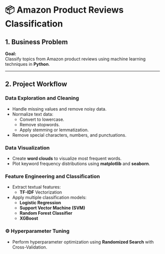 # 📦 Amazon Product Reviews Classification

## 1. Business Problem
**Goal:**  
Classify topics from Amazon product reviews using machine learning techniques in **Python**.

---

## 2. Project Workflow

### Data Exploration and Cleaning
- Handle missing values and remove noisy data.
- Normalize text data:
  - Convert to lowercase.
  - Remove stopwords.
  - Apply stemming or lemmatization.
- Remove special characters, numbers, and punctuations.

### Data Visualization
- Create **word clouds** to visualize most frequent words.
- Plot keyword frequency distributions using **matplotlib** and **seaborn**.

  
### Feature Engineering and Classification
- Extract textual features:
  - **TF-IDF** Vectorization
- Apply multiple classification models:
  - **Logistic Regression**
  - **Support Vector Machine (SVM)**
  - **Random Forest Classifier**
  - **XGBoost**

### ⚙️ Hyperparameter Tuning
- Perform hyperparameter optimization using **Randomized Search** with Cross-Validation.


